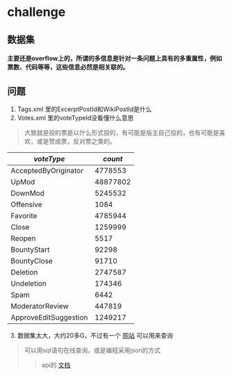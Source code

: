 challenge
============

## 数据集
#### 主要还是overflow上的，所谓的多信息是针对一条问题上具有的多重属性，例如票数、代码等等，这些信息必然是相关联的。


## 问题
1. Tags.xml 里的ExcerptPostId和WikiPostId是什么
2. Votes.xml 里的voteTypeId没看懂什么意思
>大致就是投的票是以什么形式投的，有可能是版主自己投的，也有可能是喜欢，或是赞成票，反对票之类的。

|  *voteType*  |  *count*  |
| ------------ | ---------- | 
| AcceptedByOriginator | 4778553 |
| UpMod  | 48877802 |
| DownMod  | 5245532 |
| Offensive | 1084 | 
| Favorite | 4785944 |
| Close | 1259999 |
| Reopen | 5517 |
| BountyStart | 92298 |
| BountyClose | 91710 |
| Deletion | 2747587 |
| Undeletion | 174346 |
| Spam | 6442 |
| ModeratorReview | 447819 |
| ApproveEditSuggestion |  1249217 | 

3. 数据集太大，大约20多G，不过有一个 [网站]("http://data.stackexchange.com/stackoverflow/query/edit/242001#resultSets" "stackexchange") 可以用来查询
> 可以用sql语句在线查询，或是编程采用json的方式
>> api的 [文档]("https://api.stackexchange.com/docs")






